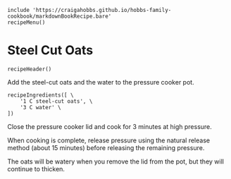 ~~~ markdown-script
include 'https://craigahobbs.github.io/hobbs-family-cookbook/markdownBookRecipe.bare'
recipeMenu()
~~~

# Steel Cut Oats

~~~ markdown-script
recipeHeader()
~~~

Add the steel-cut oats and the water to the pressure cooker pot.

~~~ markdown-script
recipeIngredients([ \
    '1 C steel-cut oats', \
    '3 C water' \
])
~~~

Close the pressure cooker lid and cook for 3 minutes at high pressure.

When cooking is complete, release pressure using the natural release method (about 15 minutes)
before releasing the remaining pressure.

The oats will be watery when you remove the lid from the pot, but they will continue to thicken.
